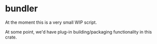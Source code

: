# bundler

At the moment this is a very small WIP script.

At some point, we'd have plug-in building/packaging functionality in this crate.